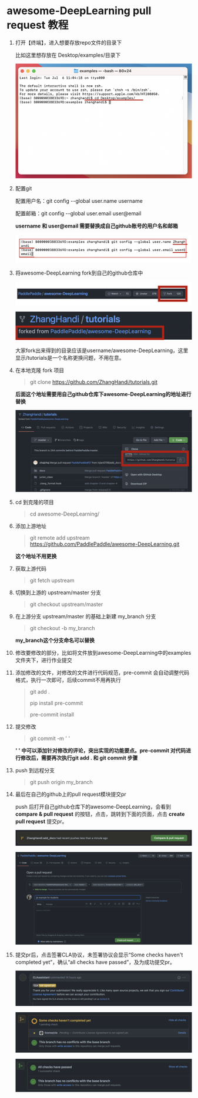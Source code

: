 # awesome-DeepLearning pull request 教程

1. 打开【终端】，进入想要存放repo文件的目录下

   比如这里想存放在 Desktop/examples/目录下

   <img src="../docs/images/pr_procedure/terminal.png" alt="terminal" style="zoom:80%;" />



2. 配置git

   配置用户名：git config --global user.name username

   配置邮箱：git config --global user.email user@email

   **username 和 user@email 需要替换成自己github账号的用户名和邮箱**

   ![git config](../docs/images/pr_procedure/git_config.png)



3. 将awesome-DeepLearning fork到自己的github仓库中

   ![fork](../docs/images/pr_procedure/fork1.png)

   ![fork](../docs/images/pr_procedure/fork2.png)

   大家fork出来得到的目录应该是username/awesome-DeepLearning，这里显示/tutorials是一个名称更换问题，不用在意。



4. 在本地克隆 fork 项目

   > git clone https://github.com/ZhangHandi/tutorials.git

   **后面这个地址需要用自己github仓库下awesome-DeepLearning的地址进行替换**

   ![repo address](../docs/images/pr_procedure/repo_address.png)



5. cd 到克隆的项目

   > cd awesome-DeepLearning/



6. 添加上游地址

   > git remote add upstream https://github.com/PaddlePaddle/awesome-DeepLearning.git

   **这个地址不用更换**



7. 获取上游代码

   > git fetch upstream



8. 切换到上游的 upstream/master 分支

   > git checkout upstream/master



9. 在上游分支 upstream/master 的基础上新建 my_branch 分支

   > git checkout -b my_branch

   **my_branch这个分支命名可以替换**



10. 修改要修改的部分，比如将文件放到awesome-DeepLearning中的examples文件夹下，进行作业提交



11. 添加修改的文件，对修改的文件进行代码规范，pre-commit 会自动调整代码格式，执行一次即可，后续commit不用再执行

    > git add .
    >
    > pip install pre-commit
    >
    > pre-commit install



12. 提交修改

    > git commit -m ' '

    **' ' 中可以添加针对修改的评论，突出实现的功能要点。pre-commit 对代码进行修改后，需要再次执行git add . 和 git commit 步骤**



13. push 到远程分支

    > git push origin my_branch



14. 最后在自己的github上的pull request模块提交pr

    push 后打开自己github仓库下的awesome-DeepLearning，会看到 **compare & pull request** 的按钮，点击，跳转到下面的页面，点击 **create pull request** 提交pr。

    ![pr1](../docs/images/pr_procedure/pr1.png)

    ![pr2](../docs/images/pr_procedure/pr2.png)



15. 提交pr后，点击签署CLA协议，未签署协议会显示“Some checks haven't completed yet”，确认“all checks have passed”，及为成功提交pr。

    ![CLA](../docs/images/pr_procedure/CLA.png)

    ![pr_check1](../docs/images/pr_procedure/pr_check1.png)

    ![pr_check2](../docs/images/pr_procedure/pr_check2.png)
